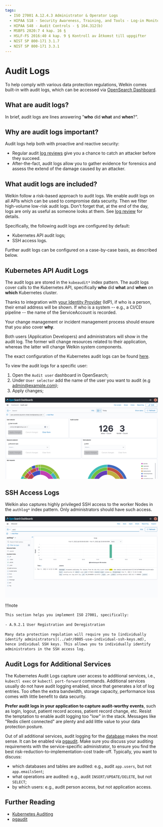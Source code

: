 ```yaml
---
tags:
  - ISO 27001 A.12.4.3 Administrator & Operator Logs
  - HIPAA S18 - Security Awareness, Training, and Tools - Log-in Monitoring - § 164.308(a)(5)(ii)(C)
  - HIPAA S48 - Audit Controls - § 164.312(b)
  - MSBFS 2020:7 4 kap. 16 §
  - HSLF-FS 2016:40 4 kap. 9 § Kontroll av åtkomst till uppgifter
  - NIST SP 800-171 3.1.7
  - NIST SP 800-171 3.3.1
---
```


# Audit Logs

To help comply with various data protection regulations, Welkin comes built-in with audit logs, which can be accessed via [OpenSearch Dashboard](../user-guide/logs.md).

## What are audit logs?

In brief, audit logs are lines answering "**who** did **what** and **when**?".

## Why are audit logs important?

Audit logs help both with proactive and reactive security:

- Regular audit [log reviews](log-review.md) give you a chance to catch an attacker before they succeed.
- After-the-fact, audit logs allow you to gather evidence for forensics and assess the extend of the damage caused by an attacker.

## What audit logs are included?

Welkin follow a risk-based approach to audit logs.
We enable audit logs on all APIs which can be used to compromise data security.
Then we filter high-volume low-risk audit logs.
Don't forget that, at the end of the day, logs are only as useful as someone looks at them.
See [log review](log-review.md) for details.

Specifically, the following audit logs are configured by default:

- Kubernetes API audit logs;
- SSH access logs.

Further audit logs can be configured on a case-by-case basis, as described below.

## Kubernetes API Audit Logs

The audit logs are stored in the `kubeaudit*` index pattern.
The audit logs cover calls to the Kubernetes API, specifically **who** did **what** and **when** on **which** Kubernetes cluster.

Thanks to integration with [your Identity Provider](../user-guide/kubernetes-api.md#authentication-and-access-control-in-welkin) (IdP), if who is a person, their email address will be shown. If who is a system -- e.g., a CI/CD pipeline -- the name of the ServiceAccount is recorded.

Your change management or incident management process should ensure that you also cover **why**.

Both users (Application Developers) and administrators will show in the audit log. The former will change resources related to their application, whereas the latter will change Welkin system components.

The exact configuration of the Kubernetes audit logs can be found [here](https://github.com/elastisys/compliantkubernetes-kubespray/blob/main/config/common/group_vars/k8s_cluster/ck8s-k8s-cluster.yaml).

To view the audit logs for a specific user:

1. Open the `Audit user` dashboard in OpenSearch;
1. Under `User selector` add the name of the user you want to audit (e.g <admin@example.com>);
1. Apply changes;

![Example of Audit Logs](img/audit-logs.png)

## SSH Access Logs

Welkin also captures highly privileged SSH access to the worker Nodes in the `authlog*` index pattern. Only administrators should have such access.

![Example of SSH Access Logs](img/authlog.png)

!!!note

    This section helps you implement ISO 27001, specifically:

    - A.9.2.1 User Registration and Deregistration

    Many data protection regulation will require you to [individually identify administrators](../adr/0005-use-individual-ssh-keys.md), hence individual SSH keys. This allows you to individually identify administrators in the SSH access log.

## Audit Logs for Additional Services

The Kubernetes Audit Logs capture user access to additional services, i.e., `kubectl exec` or `kubectl port-forward` commands. Additional services usually do not have audit logging enabled, since that generates a lot of log entries. Too often the extra bandwidth, storage capacity, performance loss comes with little benefit to data security.

**Prefer audit logs in your application to capture audit-worthy events**, such as login, logout, patient record access, patient record change, etc. Resist the temptation to enable audit logging too "low" in the stack. Messages like "Redis client connected" are plenty and add little value to your data protection posture.

Out of all additional services, audit logging for the [database](../user-guide/additional-services/postgresql.md) makes the most sense. It can be enabled via [pgaudit](https://github.com/pgaudit/pgaudit/blob/master/README.md). Make sure you discuss your auditing requirements with the service-specific administrator, to ensure you find the best risk-reduction-to-implementation-cost trade-off. Typically, you want to discuss:

- which databases and tables are audited: e.g., audit `app.users`, but not `app.emailsSent`;
- what operations are audited: e.g., audit `INSERT/UPDATE/DELETE`, but not `SELECT`;
- by which users: e.g., audit person access, but not application access.

## Further Reading

- [Kubernetes Auditing](https://kubernetes.io/docs/tasks/debug/debug-cluster/audit/)
- [pgaudit](https://www.pgaudit.org/)
